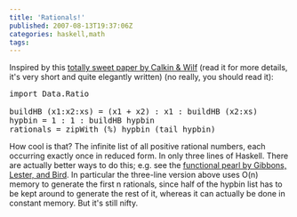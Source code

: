 ```yaml
---
title: 'Rationals!'
published: 2007-08-13T19:37:06Z
categories: haskell,math
tags: 
---
```


Inspired by this <a href="http://www.lacim.uqam.ca/~plouffe/OEIS/citations/recounting.pdf">totally sweet paper by Calkin &amp; Wilf</a> (read it for more details, it's very short and quite elegantly written) (no really, you should read it):
<pre>
import Data.Ratio

buildHB (x1:x2:xs) = (x1 + x2) : x1 : buildHB (x2:xs)
hypbin = 1 : 1 : buildHB hypbin
rationals = zipWith (%) hypbin (tail hypbin)</pre>
How cool is that?  The infinite list of all positive rational numbers, each occurring exactly once in reduced form.  In only three lines of Haskell.  There are actually better ways to do this; e.g. see the <a href="http://web.comlab.ox.ac.uk/oucl/work/jeremy.gibbons/publications/rationals.pdf">functional pearl by Gibbons, Lester, and Bird</a>.  In particular the three-line version above uses O(n) memory to generate the first n rationals, since half of the hypbin list has to be kept around to generate the rest of it, whereas it can actually be done in constant memory.  But it's still nifty.

